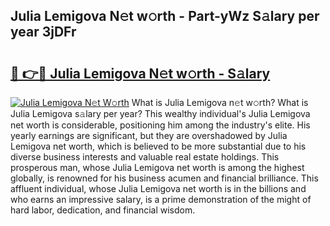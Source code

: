 ## Julia Lemigova N𝚎t w𝚘rth - Part-yWz S𝚊lary per year 3jDFr

# <h2><a href="http://gc4ak6.nevu.top/?p=Julia+Lemigova">🔗 👉🔴 Julia Lemigova N𝚎t w𝚘rth - S𝚊lary</a></h2>

[![Julia Lemigova N𝚎t W𝚘rth](https://i.imgur.com/Oavwk0R.jpeg)](http://gc4ak6.nevu.top/?p=Julia+Lemigova)
What is Julia Lemigova n𝚎t w𝚘rth? What is Julia Lemigova s𝚊lary per year?
This wealthy individual's Julia Lemigova net worth is considerable, positioning him among the industry's elite. His yearly earnings are significant, but they are overshadowed by Julia Lemigova net worth, which is believed to be more substantial due to his diverse business interests and valuable real estate holdings. This prosperous man, whose Julia Lemigova net worth is among the highest globally, is renowned for his business acumen and financial brilliance. This affluent individual, whose Julia Lemigova net worth is in the billions and who earns an impressive salary, is a prime demonstration of the might of hard labor, dedication, and financial wisdom.
